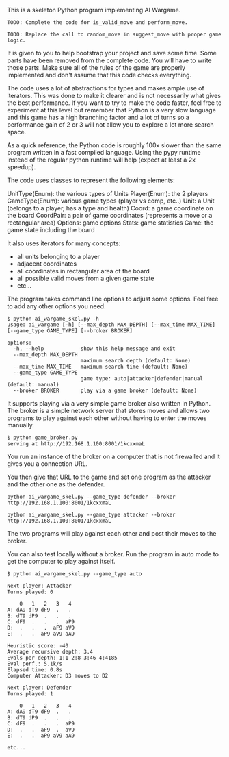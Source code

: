 This is a skeleton Python program implementing AI Wargame.

``TODO: Complete the code for is_valid_move and perform_move.`` 

``TODO: Replace the call to random_move in suggest_move with proper game logic.``

It is given to you to help bootstrap your project and save some time.
Some parts have been removed from the complete code. 
You will have to write those parts. Make sure all of the rules of the game are properly implemented and don't assume that this code checks everything.

The code uses a lot of abstractions for types and makes ample use of iterators. This was done to make it clearer and is not necessarily what gives the best performance. If you want to try to make the code faster, feel free to experiment at this level but remember that Python is a very slow language and this game has a high branching factor and a lot of turns so a performance gain of 2 or 3 will not allow you to explore a lot more search space.

As a quick reference, the Python code is roughly 100x slower than the same program written in a fast compiled language. Using the pypy runtime instead of the regular python runtime will help (expect at least a 2x speedup).

The code uses classes to represent the following elements:

UnitType(Enum): the various types of Units
Player(Enum): the 2 players
GameType(Enum): various game types (player vs comp, etc..)
Unit: a Unit (belongs to a player, has a type and health)
Coord: a game coordinate on the board
CoordPair: a pair of game coordinates (represents a move or a rectangular area)
Options: game options
Stats: game statistics
Game: the game state including the board

It also uses iterators for many concepts:
- all units belonging to a player
- adjacent coordinates
- all coordinates in rectangular area of the board
- all possible valid moves from a given game state
- etc...

The program takes command line options to adjust some options. Feel free to add any other options you need.

```
$ python ai_wargame_skel.py -h
usage: ai_wargame [-h] [--max_depth MAX_DEPTH] [--max_time MAX_TIME] [--game_type GAME_TYPE] [--broker BROKER]

options:
  -h, --help            show this help message and exit
  --max_depth MAX_DEPTH
                        maximum search depth (default: None)
  --max_time MAX_TIME   maximum search time (default: None)
  --game_type GAME_TYPE
                        game type: auto|attacker|defender|manual (default: manual)
  --broker BROKER       play via a game broker (default: None)
```

It supports playing via a very simple game broker also written in Python. The broker is a simple network server that stores moves and allows two programs to play against each other without having to enter the moves manually.

```
$ python game_broker.py
serving at http://192.168.1.100:8001/1kcxxmaL
```

You run an instance of the broker on a computer that is not firewalled and it gives you a connection URL.

You then give that URL to the game and set one program as the attacker and the other one as the defender.

```
python ai_wargame_skel.py --game_type defender --broker http://192.168.1.100:8001/1kcxxmaL
```

```
python ai_wargame_skel.py --game_type attacker --broker http://192.168.1.100:8001/1kcxxmaL
```

The two programs will play against each other and post their moves to the broker.

You can also test locally without a broker.
Run the program in auto mode to get the computer to play against itself.

```
$ python ai_wargame_skel.py --game_type auto

Next player: Attacker
Turns played: 0

    0   1   2   3   4
A: dA9 dT9 dF9  .   .
B: dT9 dP9  .   .   .
C: dF9  .   .   .  aP9
D:  .   .   .  aF9 aV9
E:  .   .  aP9 aV9 aA9

Heuristic score: -40
Average recursive depth: 3.4
Evals per depth: 1:1 2:8 3:46 4:4185
Eval perf.: 5.1k/s
Elapsed time: 0.8s
Computer Attacker: D3 moves to D2

Next player: Defender
Turns played: 1

    0   1   2   3   4
A: dA9 dT9 dF9  .   .
B: dT9 dP9  .   .   .
C: dF9  .   .   .  aP9
D:  .   .  aF9  .  aV9
E:  .   .  aP9 aV9 aA9

etc...
```
